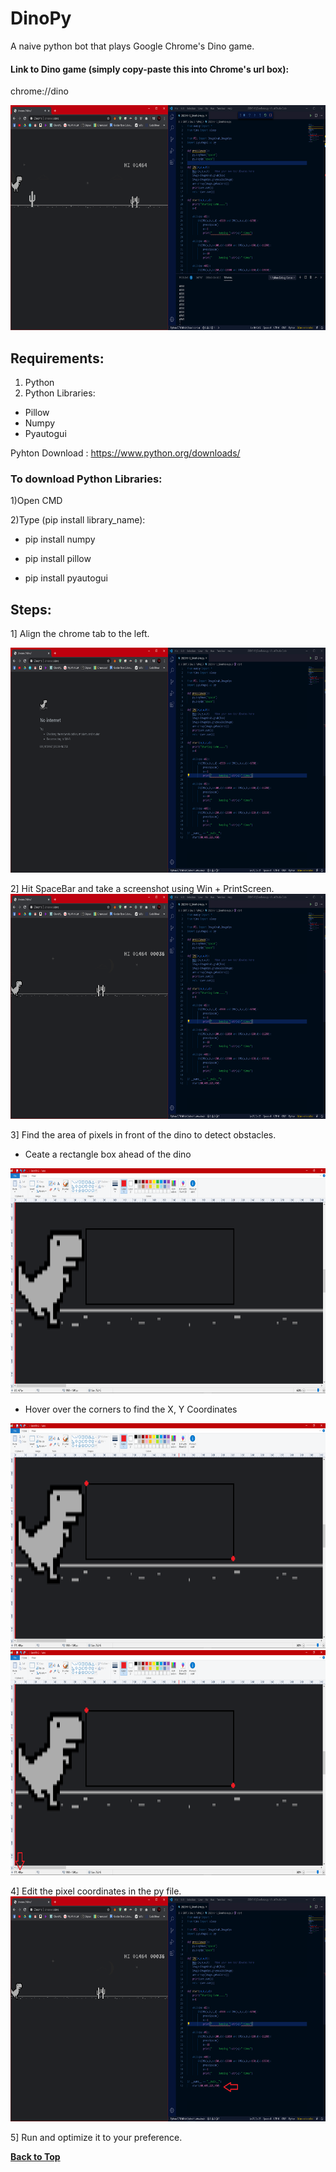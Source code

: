 # DinoPy
A naive python bot that plays Google Chrome's Dino game.

#### Link to Dino game (simply copy-paste this into Chrome's url box):

chrome://dino

<img src=img/DinoPy.PNG width=640 height=360>

## Requirements:
1) Python
2) Python Libraries:
* Pillow
* Numpy
* Pyautogui

  
Pyhton Download : https://www.python.org/downloads/

### To download Python Libraries:

1)Open CMD

2)Type (pip install library_name): 

  * pip install numpy
  
  * pip install pillow
  
  * pip install pyautogui
  
## Steps:
1] Align the chrome tab to the left.

<img src=img/Align.PNG width=640 height=360>

2] Hit SpaceBar and take a screenshot using Win + PrintScreen.
<img src=img/Start.PNG width=640 height=360>


3] Find the area of pixels in front of the dino to detect obstacles.
  * Ceate a rectangle box ahead of the dino
  <img src=img/Rect.PNG width=640 height=360>

  * Hover over the corners to find the X, Y Coordinates
  <img src=img/Area.PNG width=640 height=360>
  <img src=img/Areas.png width=640 height=360>

  



4] Edit the pixel coordinates in the py file.
<img src=img/Edit.png width=640 height=360>


5] Run and optimize it to your preference.

**[Back to Top](#DinoPy)**
